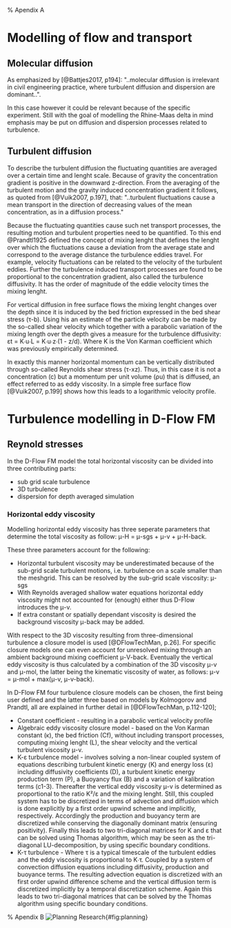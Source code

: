 % Apendix A

# Modelling of flow and transport

## Molecular diffusion
As emphasized by [@Battjes2017, p194]: "..molecular diffusion is irrelevant in civil engineering practice, where turbulent diffusion and dispersion are dominant..". 

In this case however it could be relevant because of the specific experiment. Still with the goal of modelling the Rhine-Maas delta in mind emphasis may be put on diffusion and dispersion processes related to turbulence. 

## Turbulent diffusion
To describe the turbulent diffusion the fluctuating quantities are averaged over a certain time and lenght scale. Because of gravity the concentration gradient is positive in the downward z-direction. From the averaging of the turbulent motion and the gravity induced concentration gradient it follows, as quoted from [@Vuik2007, p.197], that: "..turbulent fluctuations cause a mean transport in the direction of decreasing values of the mean concentration, as in a diffusion process."

Because the fluctuating quantities cause such net transport processes, the resulting motion and turbulent properties need to be quantified. To this end @Prandtl1925 defined the concept of mixing lenght that defines the lenght over which the fluctuations cause a deviation from the average state and correspond to the average distance the turbulence eddies travel. For example, velocity fluctuations can be related to the velocity of the turbulent eddies. Further the turbulence induced transport processes are found to be proportional to the concentration gradient, also called the turbulence diffusivity. It has the order of magnitude of the eddie velocity times the mixing lenght.

For vertical diffusion in free surface flows the mixing lenght changes over the depth since it is induced by the bed friction expressed in the bed shear stress (τ-b). Using his an estimate of the particle velocity can be made by the so-called shear velocity which together with a parabolic variation of the mixing length over the depth gives a measure for the turbulence diffusivity: εt = Κ∙u∙L = Κ∙u∙z∙(1 - z/d). Where Κ is the Von Karman coefficient which was previously empirically determined.

In exactly this manner horizontal momentum can be vertically distributed through so-called Reynolds shear stress (τ-xz). Thus, in this case it is not a concentration (c) but a momentum per unit volume (ρu) that is diffused, an effect referred to as eddy viscosity. In a simple free surface flow [@Vuik2007, p.199] shows how this leads to a logarithmic velocity profile.

# Turbulence modelling in D-Flow FM
## Reynold stresses
In the D-Flow FM model the total horizontal viscosity can be divided into three contributing parts:
- sub grid scale turbulence
- 3D turbulence
- dispersion for depth averaged simulation

### Horizontal eddy viscosity
Modelling horizontal eddy viscosity has three seperate parameters that determine the total viscosity as follow: μ-H = μ-sgs + μ-v + μ-H-back.

These three parameters account for the following:
- Horizontal turbulent viscosity may be underestimated because of the sub-grid scale turbulent motions, i.e. turbulence on a scale smaller than the meshgrid. This can be resolved by the sub-grid scale viscosity: μ-sgs
- With Reynolds averaged shallow water equations horizontal eddy viscosity might not accounted for (enough) either thus D-Flow introduces the  μ-v. 
- If extra constant or spatially dependant viscosity is desired the background viscosity μ-back may be added. 

With respect to the 3D viscosity resulting from three-dimensional turbulence a closure model is used [@DFlowTechMan, p.26]. For specific closure models one can even account for unresolved mixing through an ambient background mixing coefficient μ-V-back. Eventually the vertical eddy viscosity is thus calculated by a combination of the 3D viscosity μ-v and μ-mol, the latter being the kinematic viscosity of water, as follows: μ-v = μ-mol + max(μ-v, μ-v-back).

In D-Flow FM four turbulence closure models can be chosen, the first being user defined and the latter three based on models by Kolmogorov and Prandtl, all are explained in further detail in [@DFlowTechMan, p.112-120]; 
- Constant coefficient - resulting in a parabolic vertical velocity profile
- Algebraic eddy viscosity closure model - based on the Von Karman constant (κ), the bed friction (Cf), without including transport processes, computing mixing lenght (L), the shear velocity and the vertical turbulent viscosity μ-v. 
- Κ-ε turbulence model - involves solving a non-linear coupled system of equations describing turbulent kinetic energy (Κ) and energy loss (ε) including diffusivity coefficients (D), a turbulent kinetic energy production term (P), a Buoyancy flux (B) and a variation of kalibration terms (c1-3). Thereafter the vertical eddy viscosity μ-v is determined as proportional to the ratio Κ²/ε and the mixing lenght. Still, this coupled system has to be discretized in terms of advection and diffusion which is done explicitly by a first order upwind scheme and implicitly, respectively. Accordingly the production and buoyancy term are discretized while conserving the diagonally dominant matrix (ensuring positivity). Finally this leads to two tri-diagonal matrices for Κ and ε that can be solved using Thomas algorithm, which may be seen as the tri-diagonal LU-decomposition, by using specific boundary conditions. 
- Κ-τ turbulence - Where τ is a typical timescale of the turbulent eddies and the eddy viscosity is proportional to Κ∙τ. Coupled by a system of convection diffusion equations including diffusivity, production and buoyance terms. The resulting advection equation is discretized with an first order upwind difference scheme and the vertical diffusion term is discretized implicitly by a temporal discretization scheme. Again this leads to two tri-diagonal matrices that can be solved by the Thomas algorithm using specific boundary conditions.



% Apendix B
![Planning Research](~/mnt/c/Users/daank/civiel/BEP/working/planofaction/planning.png){#fig:planning}

